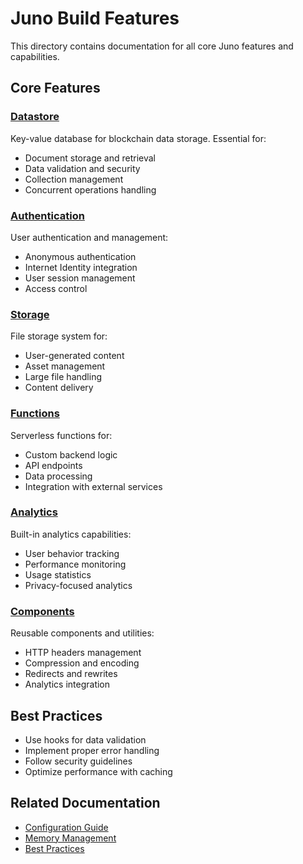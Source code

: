 # Juno Build Features

This directory contains documentation for all core Juno features and capabilities.

## Core Features

### [Datastore](./datastore/index.md)
Key-value database for blockchain data storage. Essential for:
- Document storage and retrieval
- Data validation and security
- Collection management
- Concurrent operations handling

### [Authentication](./authentication/index.md)
User authentication and management:
- Anonymous authentication
- Internet Identity integration
- User session management
- Access control

### [Storage](./storage/index.md)
File storage system for:
- User-generated content
- Asset management
- Large file handling
- Content delivery

### [Functions](./functions/index.md)
Serverless functions for:
- Custom backend logic
- API endpoints
- Data processing
- Integration with external services

### [Analytics](./analytics/index.md)
Built-in analytics capabilities:
- User behavior tracking
- Performance monitoring
- Usage statistics
- Privacy-focused analytics

### [Components](./components/index.md)
Reusable components and utilities:
- HTTP headers management
- Compression and encoding
- Redirects and rewrites
- Analytics integration

## Best Practices
- Use hooks for data validation
- Implement proper error handling
- Follow security guidelines
- Optimize performance with caching

## Related Documentation
- [Configuration Guide](../miscellaneous/configuration.mdx)
- [Memory Management](../miscellaneous/memory.md)
- [Best Practices](../miscellaneous/best-practices.md) 